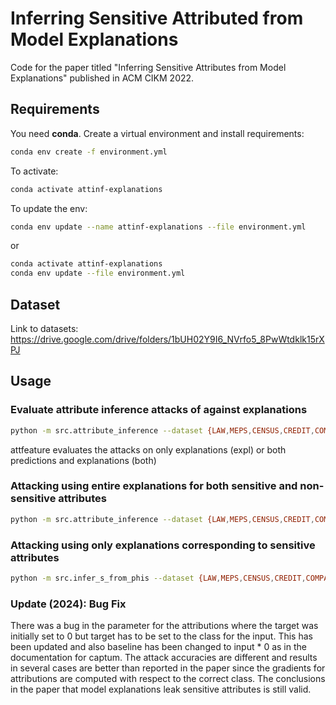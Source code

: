 # Inferring Sensitive Attributed from Model Explanations

Code for the paper titled "Inferring Sensitive Attributes from Model Explanations" published in ACM CIKM 2022.

## Requirements

You need __conda__. Create a virtual environment and install requirements:

```bash
conda env create -f environment.yml
```

To activate:

```bash
conda activate attinf-explanations
```

To update the env:

```bash
conda env update --name attinf-explanations --file environment.yml
```

or

```bash
conda activate attinf-explanations
conda env update --file environment.yml
```

## Dataset

Link to datasets: https://drive.google.com/drive/folders/1bUH02Y9I6_NVrfo5_8PwWtdklk15rXPJ

## Usage


### Evaluate attribute inference attacks of against explanations

```bash
python -m src.attribute_inference --dataset {LAW,MEPS,CENSUS,CREDIT,COMPAS} --explanations {IntegratedGradients,smoothgrad,DeepLift,GradientShap} --attfeature {both,expl}
```
attfeature evaluates the attacks on only explanations (expl) or both predictions and explanations (both)

### Attacking using entire explanations for both sensitive and non-sensitive attributes

```bash
python -m src.attribute_inference --dataset {LAW,MEPS,CENSUS,CREDIT,COMPAS} --explanations {IntegratedGradients,smoothgrad,DeepLift,GradientShap} --attfeature expl --with_sattr True
```

### Attacking using only explanations corresponding to sensitive attributes

```bash
python -m src.infer_s_from_phis --dataset {LAW,MEPS,CENSUS,CREDIT,COMPAS} --explanations {IntegratedGradients,smoothgrad,DeepLift,GradientShap}
```

### Update (2024): Bug Fix

There was a bug in the parameter for the attributions where the target was initially set to 0 but target has to be set to the class for the input. This has been updated and also baseline has been changed to input * 0 as in the documentation for captum.
The attack accuracies are different and results in several cases are better than reported in the paper since the gradients for attributions are computed with respect to the correct class.
The conclusions in the paper that model explanations leak sensitive attributes is still valid.